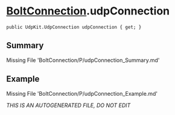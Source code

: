 # [BoltConnection](Types/BoltConnection.md).udpConnection
`public UdpKit.UdpConnection udpConnection { get; }`
## Summary
Missing File 'BoltConnection/P/udpConnection_Summary.md'
## Example
Missing File 'BoltConnection/P/udpConnection_Example.md'

*THIS IS AN AUTOGENERATED FILE, DO NOT EDIT*
